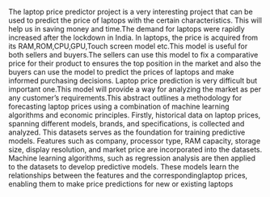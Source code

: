 The laptop price predictor project is a very interesting project that can be used to predict the price of laptops with the certain characteristics. This will help us in saving money and time.The demand for laptops were rapidly increased after the lockdown in India. In laptops, the price is acquired from its RAM,ROM,CPU,GPU,Touch screen model etc.This model is useful for both sellers and buyers.The sellers can use this model to fix a comparative price for their product to ensures the top position in the market and also the buyers can use the model to predict the prices of laptops and make informed purchasing decisions. Laptop price prediction is very difficult but important one.This model will provide a way for analyzing the market as per any customer’s requirements.This abstract outlines a methodology for forecasting laptop prices using a combination of machine learning algorithms and economic principles. Firstly, historical data on laptop prices, spanning different models, brands, and specifications, is collected and analyzed. This datasets serves as the foundation for training predictive models. Features such as company, processor type, RAM capacity, storage size, display resolution, and market price are incorporated into the datasets. Machine learning algorithms, such as regression analysis are then applied to the datasets to develop predictive models. These models learn the relationships between the features and the correspondinglaptop prices, enabling them to make price predictions for new or existing laptops 
